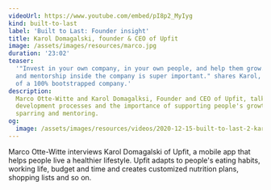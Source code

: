```yaml
---
videoUrl: https://www.youtube.com/embed/pI8p2_MyIyg
kind: built-to-last
label: 'Built to Last: Founder insight'
title: Karol Domagalski, founder & CEO of Upfit
image: /assets/images/resources/marco.jpg
duration: '23:02'
teaser:
  '"Invest in your own company, in your own people, and help them grow. Sparring
  and mentorship inside the company is super important." shares Karol, founder
  of a 100% bootstrapped company.'
description:
  Marco Otte-Witte and Karol Domagalksi, Founder and CEO of Upfit, talk about
  development processes and the importance of supporting people's growth by
  sparring and mentoring.
og:
  image: /assets/images/resources/videos/2020-12-15-built-to-last-2-karol-domagalski/og-image.png
---
```


Marco Otte-Witte interviews Karol Domagalski of Upfit, a mobile app that helps
people live a healthier lifestyle. Upfit adapts to people's eating habits,
working life, budget and time and creates customized nutrition plans, shopping
lists and so on.
